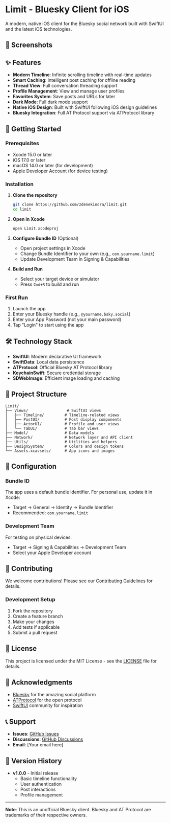 # Limit - Bluesky Client for iOS

A modern, native iOS client for the Bluesky social network built with SwiftUI and the latest iOS technologies.

## 📱 Screenshots

<!-- TODO: Add screenshots here -->
<!-- 
- Main timeline view
- Post detail view  
- Profile view
- Settings view
- Dark mode screenshots
-->

## ✨ Features

- **Modern Timeline**: Infinite scrolling timeline with real-time updates
- **Smart Caching**: Intelligent post caching for offline reading
- **Thread View**: Full conversation threading support
- **Profile Management**: View and manage user profiles
- **Favorites System**: Save posts and URLs for later
- **Dark Mode**: Full dark mode support
- **Native iOS Design**: Built with SwiftUI following iOS design guidelines
- **Bluesky Integration**: Full AT Protocol support via ATProtocol library

## 🚀 Getting Started

### Prerequisites

- Xcode 15.0 or later
- iOS 17.0 or later
- macOS 14.0 or later (for development)
- Apple Developer Account (for device testing)

### Installation

1. **Clone the repository**
   ```bash
   git clone https://github.com/zdenekindra/limit.git
   cd limit
   ```

2. **Open in Xcode**
   ```bash
   open Limit.xcodeproj
   ```

3. **Configure Bundle ID** (Optional)
   - Open project settings in Xcode
   - Change Bundle Identifier to your own (e.g., `com.yourname.limit`)
   - Update Development Team in Signing & Capabilities

4. **Build and Run**
   - Select your target device or simulator
   - Press `Cmd+R` to build and run

### First Run

1. Launch the app
2. Enter your Bluesky handle (e.g., `@yourname.bsky.social`)
3. Enter your App Password (not your main password)
4. Tap "Login" to start using the app

## 🛠️ Technology Stack

- **SwiftUI**: Modern declarative UI framework
- **SwiftData**: Local data persistence
- **ATProtocol**: Official Bluesky AT Protocol library
- **KeychainSwift**: Secure credential storage
- **SDWebImage**: Efficient image loading and caching

## 📁 Project Structure

```
Limit/
├── Views/                 # SwiftUI views
│   ├── Timeline/         # Timeline-related views
│   ├── PostUI/           # Post display components
│   ├── ActorUI/          # Profile and user views
│   └── TabUI/            # Tab bar views
├── Model/                # Data models
├── Network/              # Network layer and API client
├── Utils/                # Utilities and helpers
├── DesignSystem/         # Colors and design tokens
└── Assets.xcassets/      # App icons and images
```

## 🔧 Configuration

### Bundle ID
The app uses a default bundle identifier. For personal use, update it in Xcode:
- Target → General → Identity → Bundle Identifier
- Recommended: `com.yourname.limit`

### Development Team
For testing on physical devices:
- Target → Signing & Capabilities → Development Team
- Select your Apple Developer account

## 🤝 Contributing

We welcome contributions! Please see our [Contributing Guidelines](CONTRIBUTING.md) for details.

### Development Setup
1. Fork the repository
2. Create a feature branch
3. Make your changes
4. Add tests if applicable
5. Submit a pull request

## 📄 License

This project is licensed under the MIT License - see the [LICENSE](LICENSE) file for details.

## 🙏 Acknowledgments

- [Bluesky](https://bsky.app) for the amazing social platform
- [ATProtocol](https://atproto.com) for the open protocol
- [SwiftUI](https://developer.apple.com/xcode/swiftui/) community for inspiration

## 📞 Support

- **Issues**: [GitHub Issues](https://github.com/zdenekindra/limit/issues)
- **Discussions**: [GitHub Discussions](https://github.com/zdenekindra/limit/discussions)
- **Email**: [Your email here]

## 🔄 Version History

- **v1.0.0** - Initial release
  - Basic timeline functionality
  - User authentication
  - Post interactions
  - Profile management

---

**Note**: This is an unofficial Bluesky client. Bluesky and AT Protocol are trademarks of their respective owners. 